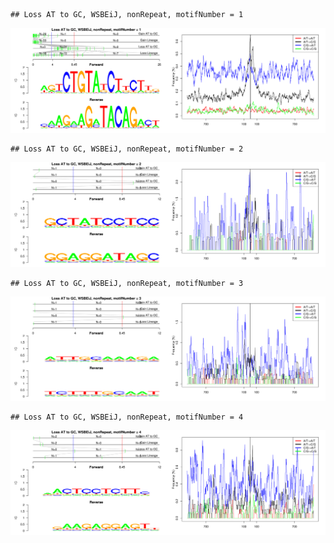 

```
## Loss AT to GC, WSBEiJ, nonRepeat, motifNumber = 1
```

![plot of chunk motifPValues](figure/motifPValues1.png) 

```
## Loss AT to GC, WSBEiJ, nonRepeat, motifNumber = 2
```

![plot of chunk motifPValues](figure/motifPValues2.png) 

```
## Loss AT to GC, WSBEiJ, nonRepeat, motifNumber = 3
```

![plot of chunk motifPValues](figure/motifPValues3.png) 

```
## Loss AT to GC, WSBEiJ, nonRepeat, motifNumber = 4
```

![plot of chunk motifPValues](figure/motifPValues4.png) 
  
